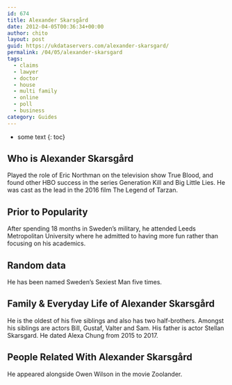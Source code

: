 ```yaml
---
id: 674
title: Alexander Skarsgård
date: 2012-04-05T00:36:34+00:00
author: chito
layout: post
guid: https://ukdataservers.com/alexander-skarsgard/
permalink: /04/05/alexander-skarsgard
tags:
  - claims
  - lawyer
  - doctor
  - house
  - multi family
  - online
  - poll
  - business
category: Guides
---
```


* some text
{: toc}


## Who is  Alexander Skarsgård
                  
                  
                  
Played the role of Eric Northman on the television show True Blood, and found other HBO success in the series Generation Kill and Big Little Lies. He was cast as the lead in the 2016 film The Legend of Tarzan.
                  
                
                
                
## Prior to Popularity 
                  
                  
                  
After spending 18 months in Sweden&#8217;s military, he attended Leeds Metropolitan University where he admitted to having more fun rather than focusing on his academics.
                  
                
                
                
## Random data 
                  
                  
                  
He has been named Sweden&#8217;s Sexiest Man five times.
                  
                
                
                
## Family & Everyday Life of Alexander Skarsgård
                  
                  
                  
He is the oldest of his five siblings and also has two half-brothers. Amongst his siblings are actors Bill, Gustaf, Valter and Sam. His father is actor Stellan Skarsgard. He dated Alexa Chung from 2015 to 2017. 
                  
                
                
                
## People Related With  Alexander Skarsgård
                  
                  
                  
He appeared alongside Owen Wilson in the movie Zoolander.
                  
                
              
            
          
          
          
    
    
  

